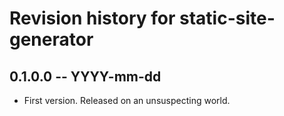 # Revision history for static-site-generator

## 0.1.0.0 -- YYYY-mm-dd

* First version. Released on an unsuspecting world.
